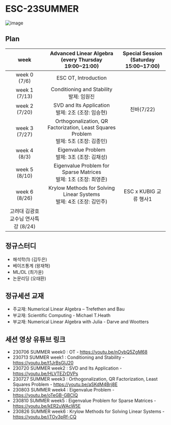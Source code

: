 # ESC-23SUMMER

![image](https://github.com/YonseiESC/ESC-23SUMMER/assets/56993675/ccf4fc7a-530f-45e7-a908-9841b2b7b8b8)

## Plan

|week|Advanced Linear Algebra<br>(every Thursday 19:00~21:00)|Special Session<br>(Saturday 15:00~17:00)|
|:--:|:--------------------------:|:------------------------:|
|week 0<br>(7/6)| ESC OT, Introduction | |
|week 1<br>(7/13) | Conditioning and Stability <br/> 발제: 임원진 ||
|week 2<br>(7/20) | SVD and Its Application <br/> 발제: 2조 (조장: 임승현) | 친바(7/22)|
|week 3<br>(7/27) | Orthogonalization, QR Factorization, Least Squares Problem <br/> 발제: 5조 (조장: 김종민) | |
|week 4<br>(8/3) | Eigenvalue Problem <br/> 발제: 3조 (조장: 김채성) | |
|week 5<br>(8/10) | Eigenvalue Problem for Sparse Matrices <br/> 발제: 1조 (조장: 최영준) | |
|week 6<br>(8/26) | Krylow Methods for Solving Linear Systems <br/> 발제: 4조 (조장: 김민주)| ESC x KUBIG 교류 행사1
고려대 김광호 교수님 연사특강 (8/24)|


## 정규스터디
- 해석학(1) (김두은)
- 베이즈통계 (왕재혁)
- ML/DL (최가윤)
- 논문리딩 (오태환)

## 정규세션 교재
- 주교재: Numerical Linear Algebra – Trefethen and Bau
- 부교재: Scientific Computing - Michael T.Heath
- 부교재: Numerical Linear Algebra with Julia - Darve and Wootters 

## 세션 영상 유튜브 링크
- 230706 SUMMER week0 : OT - https://youtu.be/nOybQ5ZgM68
- 230713 SUMMER week1 : Conditioning and Stability - https://youtu.be/t1JrBsGIJ20
- 230720 SUMMER week2 : SVD and Its Application - https://youtu.be/HLVTEZrDVPs
- 230727 SUMMER week3 : Orthogonalization, QR Factorization, Least Squares Problem - https://youtu.be/aSKdM4Brj8E
- 230803 SUMMER week4 : Eigenvalue Problem - https://youtu.be/oTeGB-GBCIQ
- 230810 SUMMER week5 : Eigenvalue Problem for Sparse Matrices - https://youtu.be/kER2uWAcW5E
- 230826 SUMMER week6 : Krylow Methods for Solving Linear Systems - https://youtu.be/iTOv3pRf-CQ

